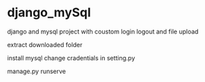 # django_mySql
django and mysql project with coustom login logout and file upload

extract downloaded folder

install mysql change cradentials in setting.py

manage.py runserve
